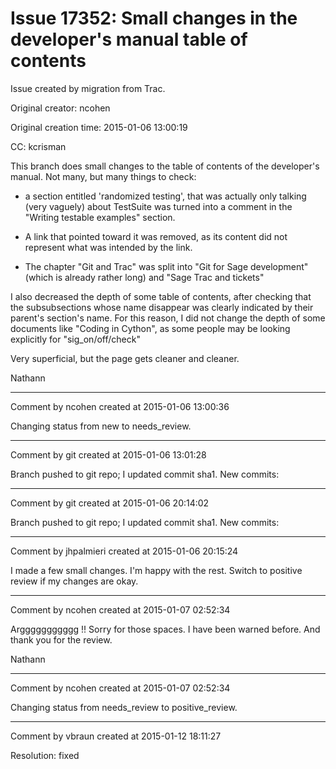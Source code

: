 # Issue 17352: Small changes in the developer's manual table of contents

Issue created by migration from Trac.

Original creator: ncohen

Original creation time: 2015-01-06 13:00:19

CC:  kcrisman

This branch does small changes to the table of contents of the developer's manual. Not many, but many things to check:

- a section entitled 'randomized testing', that was actually only talking (very vaguely) about TestSuite was turned into a comment in the "Writing testable examples" section.

- A link that pointed toward it was removed, as its content did not represent what was intended by the link.

- The chapter "Git and Trac" was split into "Git for Sage development" (which is already rather long) and "Sage Trac and tickets"

I also decreased the depth of some table of contents, after checking that the subsubsections whose name disappear was clearly indicated by their parent's section's name. For this reason, I did not change the depth of some documents like "Coding in Cython", as some people may be looking explicitly for "sig_on/off/check"

Very superficial, but the page gets cleaner and cleaner.

Nathann


---

Comment by ncohen created at 2015-01-06 13:00:36

Changing status from new to needs_review.


---

Comment by git created at 2015-01-06 13:01:28

Branch pushed to git repo; I updated commit sha1. New commits:


---

Comment by git created at 2015-01-06 20:14:02

Branch pushed to git repo; I updated commit sha1. New commits:


---

Comment by jhpalmieri created at 2015-01-06 20:15:24

I made a few small changes. I'm happy with the rest. Switch to positive review if my changes are okay.


---

Comment by ncohen created at 2015-01-07 02:52:34

Arggggggggggg !! Sorry for those spaces. I have been warned before. And thank you for the review.

Nathann


---

Comment by ncohen created at 2015-01-07 02:52:34

Changing status from needs_review to positive_review.


---

Comment by vbraun created at 2015-01-12 18:11:27

Resolution: fixed
